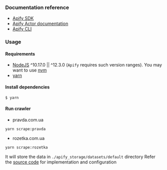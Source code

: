 ### Documentation reference

-   [Apify SDK](https://sdk.apify.com/)
-   [Apify Actor documentation](https://docs.apify.com/actor)
-   [Apify CLI](https://docs.apify.com/cli)

### Usage

#### Requirements

-   [NodeJS](https://nodejs.org/en/) ^10.17.0 || ^12.3.0 (`Apify` requires such version ranges). You may want to use [nvm](https://github.com/nvm-sh/nvm)
-   [yarn](https://classic.yarnpkg.com/en/)

#### Install dependencies

```
$ yarn
```

#### Run crawler

-   pravda.com.ua

```
yarn scrape:pravda
```

-   rozetka.com.ua

```
yarn scrape:rozetka
```

It will store the data in `./apify_storage/datasets/default` directory
Refer the [source code](./index.ts) for implementation and configuration
